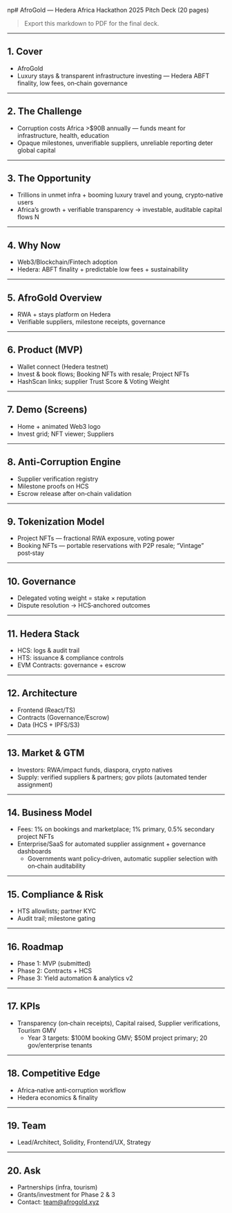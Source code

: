 np# AfroGold — Hedera Africa Hackathon 2025 Pitch Deck (20 pages)

> Export this markdown to PDF for the final deck.

---

## 1. Cover
- AfroGold
- Luxury stays & transparent infrastructure investing — Hedera ABFT finality, low fees, on‑chain governance

---

## 2. The Challenge
- Corruption costs Africa >$90B annually — funds meant for infrastructure, health, education
- Opaque milestones, unverifiable suppliers, unreliable reporting deter global capital

---

## 3. The Opportunity
- Trillions in unmet infra + booming luxury travel and young, crypto‑native users
- Africa’s growth + verifiable transparency → investable, auditable capital flows                          N

---

## 4. Why Now
- Web3/Blockchain/Fintech adoption
- Hedera: ABFT finality + predictable low fees + sustainability

---

## 5. AfroGold Overview
- RWA + stays platform on Hedera
- Verifiable suppliers, milestone receipts, governance

---

## 6. Product (MVP)
- Wallet connect (Hedera testnet)
- Invest & book flows; Booking NFTs with resale; Project NFTs
- HashScan links; supplier Trust Score & Voting Weight

---

## 7. Demo (Screens)
- Home + animated Web3 logo
- Invest grid; NFT viewer; Suppliers

---

## 8. Anti‑Corruption Engine
- Supplier verification registry
- Milestone proofs on HCS
- Escrow release after on‑chain validation

---

## 9. Tokenization Model
- Project NFTs — fractional RWA exposure, voting power
- Booking NFTs — portable reservations with P2P resale; “Vintage” post‑stay

---

## 10. Governance
- Delegated voting weight = stake × reputation
- Dispute resolution → HCS‑anchored outcomes

---

## 11. Hedera Stack
- HCS: logs & audit trail
- HTS: issuance & compliance controls
- EVM Contracts: governance + escrow

---

## 12. Architecture
- Frontend (React/TS)
- Contracts (Governance/Escrow)
- Data (HCS + IPFS/S3)

---

## 13. Market & GTM
- Investors: RWA/impact funds, diaspora, crypto natives
- Supply: verified suppliers & partners; gov pilots (automated tender assignment)

---

## 14. Business Model
- Fees: 1% on bookings and marketplace; 1% primary, 0.5% secondary project NFTs
- Enterprise/SaaS for automated supplier assignment + governance dashboards
  - Governments want policy‑driven, automatic supplier selection with on‑chain auditability

---

## 15. Compliance & Risk
- HTS allowlists; partner KYC
- Audit trail; milestone gating

---

## 16. Roadmap
- Phase 1: MVP (submitted)
- Phase 2: Contracts + HCS
- Phase 3: Yield automation & analytics v2

---

## 17. KPIs
- Transparency (on‑chain receipts), Capital raised, Supplier verifications, Tourism GMV
  - Year 3 targets: $100M booking GMV; $50M project primary; 20 gov/enterprise tenants

---

## 18. Competitive Edge
- Africa‑native anti‑corruption workflow
- Hedera economics & finality

---

## 19. Team
- Lead/Architect, Solidity, Frontend/UX, Strategy

---

## 20. Ask
- Partnerships (infra, tourism)
- Grants/investment for Phase 2 & 3
- Contact: team@afrogold.xyz

